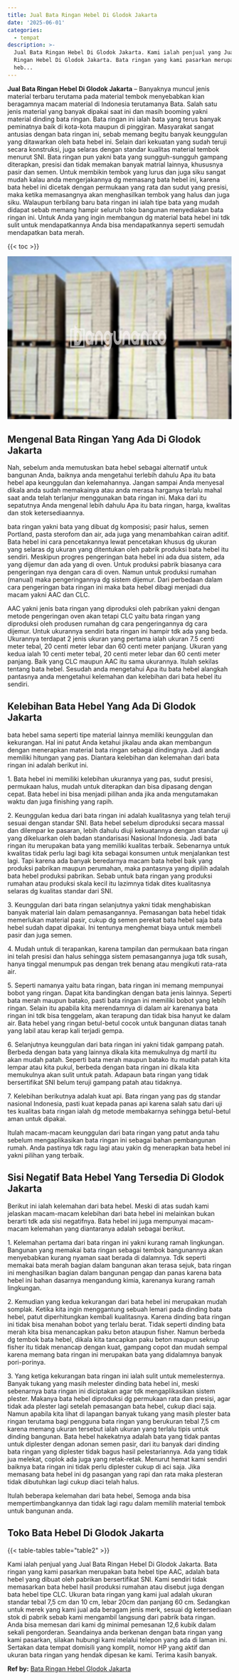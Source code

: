 ```yaml
---
title: Jual Bata Ringan Hebel Di Glodok Jakarta
date: '2025-06-01'
categories:
  - tempat
description: >-
  Jual Bata Ringan Hebel Di Glodok Jakarta. Kami ialah penjual yang Jual Bata
  Ringan Hebel Di Glodok Jakarta. Bata ringan yang kami pasarkan merupakan bata
  heb...
---
```


**Jual Bata Ringan Hebel Di Glodok Jakarta** – Banyaknya muncul jenis material terbaru terutama pada material tembok menyebabkan kian beragamnya macam material di Indonesia terutamanya Bata. Salah satu jenis material yang banyak dipakai saat ini dan masih booming yakni material dinding bata ringan. Bata ringan ini ialah bata yang terus banyak peminatnya baik di kota-kota maupun di pinggiran. Masyarakat sangat antusias dengan bata ringan ini, sebab memang begitu banyak keunggulan yang ditawarkan oleh bata hebel ini. Selain dari kekuatan yang sudah teruji secara konstruksi, juga selaras dengan standar kualitas material tembok menurut SNI. Bata ringan pun yakni bata yang sungguh-sungguh gampang diterapkan, presisi dan tidak memakan banyak matrial lainnya, khususnya pasir dan semen. Untuk membikin tembok yang lurus dan juga siku sangat mudah kalau anda mengerjakannya dg memasang bata hebel ini, karena bata hebel ini dicetak dengan permukaan yang rata dan sudut yang presisi, maka ketika memasangnya akan menghasilkan tembok yang halus dan juga siku. Walaupun terbilang baru bata ringan ini ialah tipe bata yang mudah didapat sebab memang hampir seluruh toko bangunan menyediakan bata ringan ini. Untuk Anda yang ingin membangun dg material bata hebel ini tdk sulit untuk mendapatkannya Anda bisa mendapatkannya seperti semudah mendapatkan bata merah.

{{< toc >}}

![Jual Bata Ringan Hebel Di Glodok Jakarta](/images/jual-hebel-murah-05.png)

## Mengenal Bata Ringan Yang Ada Di Glodok Jakarta

Nah, sebelum anda memutuskan bata hebel sebagai alternatif untuk bangunan Anda, baiknya anda mengetahui terlebih dahulu Apa itu bata hebel apa keunggulan dan kelemahannya. Jangan sampai Anda menyesal dikala anda sudah memakainya atau anda merasa harganya terlalu mahal saat anda telah terlanjur menggunakan bata ringan ini. Maka dari itu sepatutnya Anda mengenal lebih dahulu Apa itu bata ringan, harga, kwalitas dan stok ketersediaannya.

bata ringan yakni bata yang dibuat dg komposisi; pasir halus, semen Portland, pasta sterofom dan air, ada juga yang menambahkan cairan aditif. Bata hebel ini cara pencetakannya lewat pencetakan khusus dg ukuran yang selaras dg ukuran yang ditentukan oleh pabrik produksi bata hebel itu sendiri. Meskipun progres pengeringan bata hebel ini ada dua sistem, ada yang dijemur dan ada yang di oven. Untuk produksi pabrik biasanya cara pengeringan nya dengan cara di oven. Namun untuk produksi rumahan (manual) maka pengeringannya dg sistem dijemur. Dari perbedaan dalam cara pengeringan bata ringan ini maka bata hebel dibagi menjadi dua macam yakni AAC dan CLC.

AAC yakni jenis bata ringan yang diproduksi oleh pabrikan yakni dengan metode pengeringan oven akan tetapi CLC yaitu bata ringan yang diproduksi oleh produsen rumahan dg cara pengeringannya dg cara dijemur. Untuk ukurannya sendiri bata ringan ini hampir tdk ada yang beda. Ukurannya terdapat 2 jenis ukuran yang pertama ialah ukuran 7.5 centi meter tebal, 20 centi meter lebar dan 60 centi meter panjang. Ukuran yang kedua ialah 10 centi meter tebal, 20 centi meter lebar dan 60 centi meter panjang. Baik yang CLC maupun AAC itu sama ukurannya. Itulah sekilas tentang bata hebel. Sesudah anda mengetahui Apa itu bata hebel alangkah pantasnya anda mengetahui kelemahan dan kelebihan dari bata hebel itu sendiri.

## Kelebihan Bata Hebel Yang Ada Di Glodok Jakarta

bata hebel sama seperti tipe material lainnya memiliki keunggulan dan kekurangan. Hal ini patut Anda ketahui jikalau anda akan membangun dengan menerapkan material bata ringan sebagai dindingnya. Jadi anda memiliki hitungan yang pas. Diantara kelebihan dan kelemahan dari bata ringan ini adalah berikut ini.

1\. Bata hebel ini memiliki kelebihan ukurannya yang pas, sudut presisi, permukaan halus, mudah untuk diterapkan dan bisa dipasang dengan cepat. Bata hebel ini bisa menjadi pilihan anda jika anda mengutamakan waktu dan juga finishing yang rapih.

2\. Keunggulan kedua dari bata ringan ini adalah kualitasnya yang telah teruji sesuai dengan standar SNI. Bata hebel sebelum diproduksi secara massal dan dilempar ke pasaran, lebih dahulu diuji kekuatannya dengan standar uji yang dikeluarkan oleh badan standarisasi Nasional Indonesia. Jadi bata ringan itu merupakan bata yang memiliki kualitas terbaik. Sebenarnya untuk kwalitas tidak perlu lagi bagi kita sebagai konsumen untuk menjalankan test lagi. Tapi karena ada banyak beredarnya macam bata hebel baik yang produksi pabrikan maupun perumahan, maka pantasnya yang dipilih adalah bata hebel produksi pabrikan. Sebab untuk bata ringan yang produksi rumahan atau produksi skala kecil itu lazimnya tidak dites kualitasnya selaras dg kualitas standar dari SNI.

3\. Keunggulan dari bata ringan selanjutnya yakni tidak menghabiskan banyak material lain dalam pemasangannya. Pemasangan bata hebel tidak memerlukan material pasir, cukup dg semen perekat bata hebel saja bata hebel sudah dapat dipakai. Ini tentunya menghemat biaya untuk membeli pasir dan juga semen.

4\. Mudah untuk di terapankan, karena tampilan dan permukaan bata ringan ini telah presisi dan halus sehingga sistem pemasangannya juga tdk susah, hanya tinggal menumpuk pas dengan trek benang atau mengikuti rata-rata air.

5\. Seperti namanya yaitu bata ringan, bata ringan ini memang mempunyai bobot yang ringan. Dapat kita bandingkan dengan bata jenis lainnya. Seperti bata merah maupun batako, pasti bata ringan ini memiliki bobot yang lebih ringan. Selain itu apabila kita merendamnya di dalam air karenanya bata ringan ini tdk bisa tenggelam, akan terapung dan tidak bisa hanyut ke dalam air. Bata hebel yang ringan betul-betul cocok untuk bangunan diatas tanah yang labil atau kerap kali terjadi gempa.

6\. Selanjutnya keunggulan dari bata ringan ini yakni tidak gampang patah. Berbeda dengan bata yang lainnya dikala kita memukulnya dg martil itu akan mudah patah. Seperti bata merah maupun batako itu mudah patah kita lempar atau kita pukul, berbeda dengan bata ringan ini dikala kita memukulnya akan sulit untuk patah. Adapaun bata ringan yang tidak bersertifikat SNI belum teruji gampang patah atau tidaknya.

7\. Kelebihan berikutnya adalah kuat api. Bata ringan yang pas dg standar nasional Indonesia, pasti kuat kepada panas api karena salah satu dari uji tes kualitas bata ringan ialah dg metode membakarnya sehingga betul-betul aman untuk dipakai.

Itulah macam-macam keunggulan dari bata ringan yang patut anda tahu sebelum mengaplikasikan bata ringan ini sebagai bahan pembangunan rumah. Anda pastinya tdk ragu lagi atau yakin dg menerapkan bata hebel ini yakni pilihan yang terbaik.

## Sisi Negatif Bata Hebel Yang Tersedia Di Glodok Jakarta

Berikut ini ialah kelemahan dari bata hebel. Meski di atas sudah kami jelaskan macam-macam kelebihan dari bata hebel ini melainkan bukan berarti tdk ada sisi negatifnya. Bata hebel ini juga mempunyai macam-macam kelemahan yang diantaranya adalah sebagai berikut.

1\. Kelemahan pertama dari bata ringan ini yakni kurang ramah lingkungan. Bangunan yang memakai bata ringan sebagai tembok bangunannya akan menyebabkan kurang nyaman saat berada di dalamnya. Tdk seperti memakai bata merah bagian dalam bangunan akan terasa sejuk, bata ringan ini menghasilkan bagian dalam bangunan pengap dan panas karena bata hebel ini bahan dasarnya mengandung kimia, karenanya kurang ramah lingkungan.

2\. Kemudian yang kedua kekurangan dari bata hebel ini merupakan mudah somplak. Ketika kita ingin menggantung sebuah lemari pada dinding bata hebel, patut diperhitungkan kembali kualitasnya. Karena dinding bata ringan ini tidak bisa menahan bobot yang terlalu berat. Tidak seperti dinding bata merah kita bisa menancapkan paku beton ataupun fisher. Namun berbeda dg tembok bata hebel, dikala kita tancapkan paku beton maupun sekrup fisher itu tidak menancap dengan kuat, gampang copot dan mudah sempal karena memang bata ringan ini merupakan bata yang didalamnya banyak pori-porinya.

3\. Yang ketiga kekurangan bata ringan ini ialah sulit untuk memelesternya. Banyak tukang yang masih melester dinding bata hebel ini, meski sebenarnya bata ringan ini diciptakan agar tdk mengaplikasikan sistem plester. Makanya bata hebel diproduksi dg permukaan rata dan presisi, agar tidak ada plester lagi setelah pemasangan bata hebel, cukup diaci saja. Namun apabila kita lihat di lapangan banyak tukang yang masih plester bata ringan terutama bagi pengguna bata ringan yang berukuran tebal 7,5 cm karena memang ukuran tersebut ialah ukuran yang terlalu tipis untuk dinding bangunan. Bata hebel hakekatnya adalah bata yang tidak pantas untuk diplester dengan adonan semen pasir, dari itu banyak dari dinding bata ringan yang diplester tidak bagus hasil pelestariannya. Ada yang tidak jua melekat, coplok ada juga yang retak-retak. Menurut hemat kami sendiri baiknya bata ringan ini tidak perlu diplester cukup di aci saja. Jika memasang bata hebel ini dg pasangan yang rapi dan rata maka plesteran tidak dibutuhkan lagi cukup diaci telah halus.

Itulah beberapa kelemahan dari bata hebel, Semoga anda bisa mempertimbangkannya dan tidak lagi ragu dalam memilih material tembok untuk bangunan anda.

## Toko Bata Hebel Di Glodok Jakarta

{{< table-tables table="table2" >}}

Kami ialah penjual yang Jual Bata Ringan Hebel Di Glodok Jakarta. Bata ringan yang kami pasarkan merupakan bata hebel tipe AAC, adalah bata hebel yang dibuat oleh pabrikan bersertifikat SNI. Kami sendiri tidak memasarkan bata hebel hasil produksi rumahan atau disebut juga dengan bata hebel tipe CLC. Ukuran bata ringan yang kami jual adalah ukuran standar tebal 7,5 cm dan 10 cm, lebar 20cm dan panjang 60 cm. Sedangkan untuk merek yang kami jual ada beragam jenis merk, sesuai dg ketersediaan stok di pabrik sebab kami mengambil langsung dari pabrik bata ringan. Anda bisa memesan dari kami dg minimal pemesanan 12,6 kubik dalam sekali pengorderan. Seandainya anda berkenan dengan bata ringan yang kami pasarkan, silakan hubungi kami melalui telepon yang ada di laman ini. Sertakan data tempat domisili yang komplit, nomor HP yang aktif dan ukuran bata ringan yang hendak dipesan ke kami. Terima kasih banyak.

**Ref by:** [Bata Ringan Hebel Glodok Jakarta](https://id.wikipedia.org/wiki/Bata)
